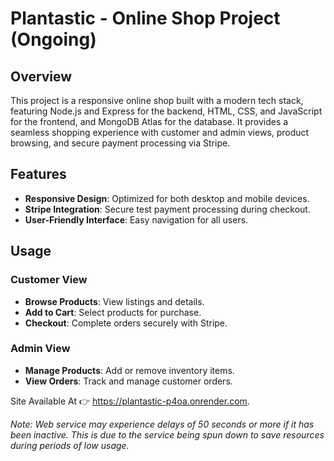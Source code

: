 # Plantastic - Online Shop Project (Ongoing)

## Overview
This project is a responsive online shop built with a modern tech stack, featuring Node.js and Express for the backend, HTML, CSS, and JavaScript for the frontend, and MongoDB Atlas for the database. It provides a seamless shopping experience with customer and admin views, product browsing, and secure payment processing via Stripe.

## Features

- **Responsive Design**: Optimized for both desktop and mobile devices.
- **Stripe Integration**: Secure test payment processing during checkout.
- **User-Friendly Interface**: Easy navigation for all users.

## Usage

### Customer View
- **Browse Products**: View listings and details.
- **Add to Cart**: Select products for purchase.
- **Checkout**: Complete orders securely with Stripe.

### Admin View
- **Manage Products**: Add or remove inventory items.
- **View Orders**: Track and manage customer orders.

Site Available At 👉 https://plantastic-p4oa.onrender.com.

*Note: Web service may experience delays of 50 seconds or more if it has been inactive. This is due to the service being spun down to save resources during periods of low usage.*

